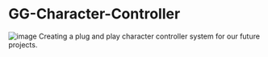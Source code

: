 # GG-Character-Controller
![image](https://github.com/hemanth2410/GG-Character-Controller/assets/24288422/cf8443aa-0cde-4917-b54a-bfc3c4a4a0d4)
Creating a plug and play character controller system for our future projects. 
